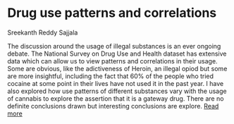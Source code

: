 # **Drug use patterns and correlations** 

Sreekanth Reddy Sajjala


The discussion around the usage of illegal substances is an ever ongoing debate. The National Survey on Drug Use and Health dataset has extensive data which can allow us to view patterns and correlations in their usage. Some are obvious, like the adictiveness of Heroin, an illegal opiod but some are more insightful, including the fact that 60% of the people who tried cocaine at some point in their lives have not used it in the past year. I have also explored how use patterns of different substances vary with the usage of cannabis to explore the assertion that it is a gateway drug. There are no definite conclusions drawn but interesting conclusions are explore.
[Read more](https://github.com/ssreekanth2000/project_1/blob/master/report.md)

